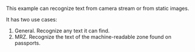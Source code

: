 This example can recognize text from camera stream or from static images.

It has two use cases:

1. General. Recognize any text it can find.
2. MRZ. Recognize the text of the machine-readable zone found on passports.
